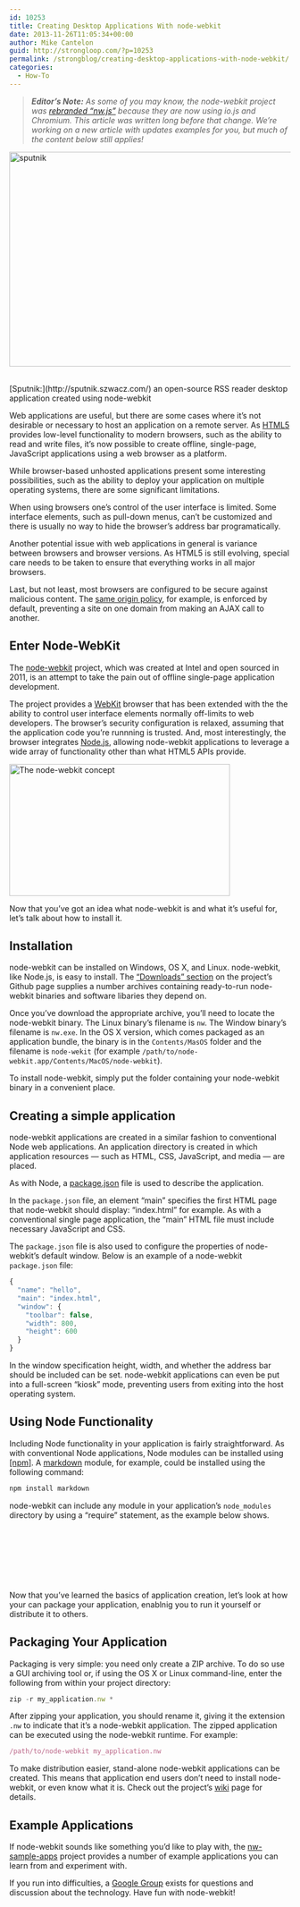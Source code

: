```yaml
---
id: 10253
title: Creating Desktop Applications With node-webkit
date: 2013-11-26T11:05:34+00:00
author: Mike Cantelon
guid: http://strongloop.com/?p=10253
permalink: /strongblog/creating-desktop-applications-with-node-webkit/
categories:
  - How-To
---
```

> _**Editor&#8217;s Note:** As some of you may know, the node-webkit project was [rebranded &#8220;nw.js&#8221;](https://groups.google.com/forum/#!msg/nwjs-general/V1FhvfaFIzQ/720xKVd0jNkJ) because they are now using io.js and Chromium. This article was written long before that change. We&#8217;re working on a new article with updates examples for you, but much of the content below still applies!_<figure>

[<img class="alignnone size-full wp-image-10262" alt="sputnik" src="{{site.url}}/blog-assets/2013/11/sputnik.jpg" width="610" height="384" />]({{site.url}}/blog-assets/2013/11/sputnik.jpg)
&nbsp;

<figcaption>[Sputnik:](http://sputnik.szwacz.com/) an open-source RSS reader desktop application created using node-webkit</figcaption>

Web applications are useful, but there are some cases where it&#8217;s not desirable or necessary to host an application on a remote server. As [HTML5](http://www.w3schools.com/html/html5_intro.asp) provides low-level functionality to modern browsers, such as the ability to read and write files, it&#8217;s now possible to create offline, single-page, JavaScript applications using a web browser as a platform.

While browser-based unhosted applications present some interesting possibilities, such as the ability to deploy your application on multiple operating systems, there are some significant limitations.

<!--more-->

When using browsers one&#8217;s control of the user interface is limited. Some interface elements, such as pull-down menus, can&#8217;t be customized and there is usually no way to hide the browser&#8217;s address bar programatically.

Another potential issue with web applications in general is variance between browsers and browser versions. As HTML5 is still evolving, special care needs to be taken to ensure that everything works in all major browsers.

Last, but not least, most browsers are configured to be secure against malicious content. The [same origin policy](http://en.wikipedia.org/wiki/Same_origin_policy), for example, is enforced by default, preventing a site on one domain from making an AJAX call to another.

## **Enter Node-WebKit**

The [node-webkit](https://github.com/rogerwang/node-webkit) project, which was created at Intel and open sourced in 2011, is an attempt to take the pain out of offline single-page application development.

The project provides a [WebKit](http://www.webkit.org/) browser that has been extended with the the ability to control user interface elements normally off-limits to web developers. The browser&#8217;s security configuration is relaxed, assuming that the application code you&#8217;re runnning is trusted. And, most interestingly, the browser integrates [Node.js](http://nodejs.org/), allowing node-webkit applications to leverage a wide array of functionality other than what HTML5 APIs provide.

[<img class="alignnone size-full wp-image-10279" alt="The node-webkit concept" src="{{site.url}}/blog-assets/2013/11/node-webkit-concept-v4.png" width="395" height="236" />]({{site.url}}/blog-assets/2013/11/node-webkit-concept-v4.png)

Now that you&#8217;ve got an idea what node-webkit is and what it&#8217;s useful for, let&#8217;s talk about how to install it.

## **Installation**

node-webkit can be installed on Windows, OS X, and Linux. node-webkit, like Node.js, is easy to install. The [&#8220;Downloads&#8221; section](https://github.com/rogerwang/node-webkit#downloads) on the project&#8217;s Github page supplies a number archives containing ready-to-run node-webkit binaries and software libaries they depend on.

Once you&#8217;ve download the appropriate archive, you&#8217;ll need to locate the node-webkit binary. The Linux binary&#8217;s filename is `nw`. The Window binary&#8217;s filename is `nw.exe`. In the OS X version, which comes packaged as an application bundle, the binary is in the `Contents/MasOS` folder and the filename is `node-wekit` (for example `/path/to/node-webkit.app/Contents/MacOS/node-webkit`).

To install node-webkit, simply put the folder containing your node-webkit binary in a convenient place.

## **Creating a simple application**

node-webkit applications are created in a similar fashion to conventional Node web applications. An application directory is created in which application resources &#8212; such as HTML, CSS, JavaScript, and media &#8212; are placed.

As with Node, a [package.json](https://npmjs.org/doc/json.html) file is used to describe the application.

In the `package.json` file, an element &#8220;main&#8221; specifies the first HTML page that node-webkit should display: &#8220;index.html&#8221; for example. As with a conventional single page application, the &#8220;main&#8221; HTML file must include necessary JavaScript and CSS.

The `package.json` file is also used to configure the properties of node-webkit&#8217;s default window. Below is an example of a node-webkit `package.json` file:

```js
{
  "name": "hello",
  "main": "index.html",
  "window": {
    "toolbar": false,
    "width": 800,
    "height": 600
  }
}
```

In the window specification height, width, and whether the address bar should be included can be set. node-webkit applications can even be put into a full-screen &#8220;kiosk&#8221; mode, preventing users from exiting into the host operating system.

## **Using Node Functionality**

Including Node functionality in your application is fairly straightforward. As with conventional Node applications, Node modules can be installed using [[npm]](http://npmjs.org). A [markdown](http://daringfireball.net/projects/markdown/) module, for example, could be installed using the following command:

```js
npm install markdown
```

node-webkit can include any module in your application&#8217;s `node_modules` directory by using a &#8220;require&#8221; statement, as the example below shows.

```








```

Now that you&#8217;ve learned the basics of application creation, let&#8217;s look at how your can package your application, enablnig you to run it yourself or distribute it to others.

## Packaging Your Application

Packaging is very simple: you need only create a ZIP archive. To do so use a GUI archiving tool or, if using the OS X or Linux command-line, enter the following from within your project directory:

```js
zip -r my_application.nw *
```

After zipping your application, you should rename it, giving it the extension `.nw` to indicate that it&#8217;s a node-webkit application. The zipped application can be executed using the node-webkit runtime. For example:

```js
/path/to/node-webkit my_application.nw
```

To make distribution easier, stand-alone node-webkit applications can be created. This means that application end users don&#8217;t need to install node-webkit, or even know what it is. Check out the project&#8217;s [wiki](https://github.com/rogerwang/node-webkit/wiki/How-to-package-and-distribute-your-apps) page for details.

## **Example Applications**

If node-webkit sounds like something you&#8217;d like to play with, the [nw-sample-apps](https://github.com/zcbenz/nw-sample-apps) project provides a number of example applications you can learn from and experiment with.

If you run into difficulties, a [Google Group](https://groups.google.com/forum/#!forum/nwjs-general) exists for questions and discussion about the technology. Have fun with node-webkit!
